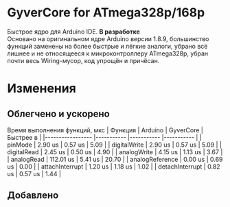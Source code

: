 # GyverCore for ATmega328p/168p
 Быстрое ядро для Arduino IDE. **В разработке**  
 Основано на оригинальном ядре Arduino версии 1.8.9, большинство функций заменены на более быстрые и лёгкие аналоги, убрано всё лишнее и не относящееся к микроконтроллеру ATmega328p, убран почти весь Wiring-мусор, код упрощён и причёсан. 
# Изменения
## Облегчено и ускорено
Время выполнения функций, мкс
| Функция         	| Arduino   	| GyverCore 	| Быстрее в 	|
|-----------------	|-----------	|-----------	|-----------	|
| pinMode         	| 2.90 us   	| 0.57 us   	| 5.09      	|
| digitalWrite    	| 2.90 us   	| 0.57 us   	| 5.09      	|
| digitalRead     	| 2.45 us   	| 0.50 us   	| 4.90      	|
| analogWrite     	| 4.15 us   	| 1.13 us   	| 3.67      	|
| analogRead      	| 112.01 us 	| 5.41 us   	| 20.70     	|
| analogReference 	| 0.00 us   	| 0.69 us   	| 0.00      	|
| attachInterrupt 	| 1.20 us   	| 1.18 us   	| 1.02      	|
| detachInterrupt 	| 0.82 us   	| 0.57 us   	| 1.44      	|


## Добавлено
